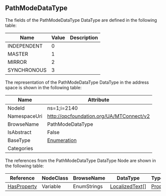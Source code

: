 <!-- datatype -->
## PathModeDataType
  
<!-- end of description -->
The fields of the PathModeDataType DataType are defined in the following table:  

|Name|Value| Description|
|---|---|---|
|INDEPENDENT|0||
|MASTER|1||
|MIRROR|2||
|SYNCHRONOUS|3||

The representation of the PathModeDataType DataType in the address space is shown in the following table:  

|Name|Attribute|
|---|---|
|NodeId|ns=1;i=2140|
|NamespaceUri|http://opcfoundation.org/UA/MTConnect/v2|
|BrowseName|PathModeDataType|
|IsAbstract|False|
|BaseType|[Enumeration](../../../Core/Part3/DataTypes/Enumeration/readme.md)|
|Categories||

The references from the PathModeDataType DataType Node are shown in the following table:  

|Reference|NodeClass|BrowseName|DataType|TypeDefinition|ModellingRule|
|---|---|---|---|---|---|
|[HasProperty](../../../Core/Part3/ReferenceTypes/HasProperty/readme.md)|Variable|EnumStrings|[LocalizedText](../../../Core/Part3/DataTypes/LocalizedText/readme.md)[]|[PropertyType](../../../Core/Part5/VariableTypes/PropertyType/readme.md)|[Mandatory](../../../Core/Objects/Mandatory/readme.md)|

